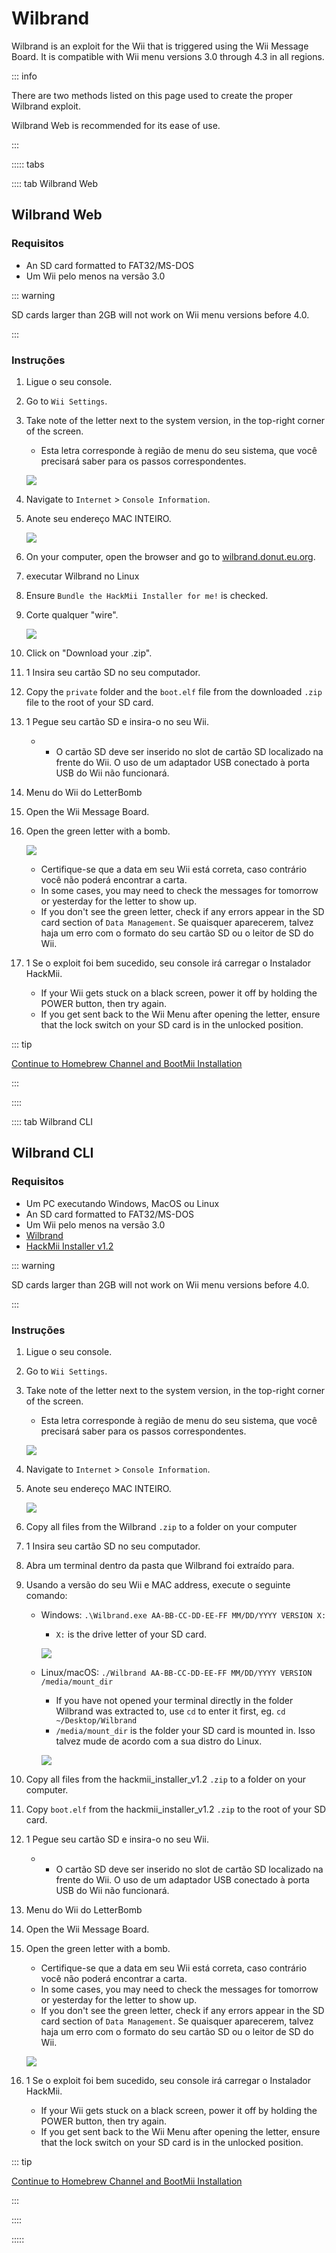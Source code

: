 # Wilbrand

Wilbrand is an exploit for the Wii that is triggered using the Wii Message Board. It is compatible with Wii menu versions 3.0 through 4.3 in all regions.

::: info

There are two methods listed on this page used to create the proper Wilbrand exploit.

Wilbrand Web is recommended for its ease of use.

:::

::::: tabs

:::: tab Wilbrand Web

## Wilbrand Web

### Requisitos

- An SD card formatted to FAT32/MS-DOS
- Um Wii pelo menos na versão 3.0

::: warning

SD cards larger than 2GB will not work on Wii menu versions before 4.0.

:::

### Instruções

1. Ligue o seu console.

2. Go to `Wii Settings`.

3. Take note of the letter next to the system version, in the top-right corner of the screen.

   - Esta letra corresponde à região de menu do seu sistema, que você precisará saber para os passos correspondentes.

   ![](/images/wii/SystemMenuVersion.png)

4. Navigate to `Internet` > `Console Information`.

5. Anote seu endereço MAC INTEIRO.

   ![](/images/wii/MacAddress.png)

6. On your computer, open the browser and go to [wilbrand.donut.eu.org](https://wilbrand.donut.eu.org/).

7. executar Wilbrand no Linux

8. Ensure `Bundle the HackMii Installer for me!` is checked.

9. Corte qualquer "wire".

   ![](/images/exploits/wilbrand/web.png)

10. Click on "Download your .zip".

11. 1 Insira seu cartão SD no seu computador.

12. Copy the `private` folder and the `boot.elf` file from the downloaded `.zip` file to the root of your SD card.

13. 1 Pegue seu cartão SD e insira-o no seu Wii.
    - - O cartão SD deve ser inserido no slot de cartão SD localizado na frente do Wii. O uso de um adaptador USB conectado à porta USB do Wii não funcionará.

14. Menu do Wii do LetterBomb

15. Open the Wii Message Board.

16. Open the green letter with a bomb.

    ![](/images/exploits/wilbrand/msgboard.png)

    - Certifique-se que a data em seu Wii está correta, caso contrário você não poderá encontrar a carta.
    - In some cases, you may need to check the messages for tomorrow or yesterday for the letter to show up.
    - If you don't see the green letter, check if any errors appear in the SD card section of `Data Management`. Se quaisquer aparecerem, talvez haja um erro com o formato do seu cartão SD ou o leitor de SD do Wii.

17. 1 Se o exploit foi bem sucedido, seu console irá carregar o Instalador HackMii.
    - If your Wii gets stuck on a black screen, power it off by holding the POWER button, then try again.
    - If you get sent back to the Wii Menu after opening the letter, ensure that the lock switch on your SD card is in the unlocked position.

::: tip

[Continue to Homebrew Channel and BootMii Installation](hbc)

:::

::::

:::: tab Wilbrand CLI

## Wilbrand CLI

### Requisitos

- Um PC executando Windows, MacOS ou Linux
- An SD card formatted to FAT32/MS-DOS
- Um Wii pelo menos na versão 3.0
- [Wilbrand](https://static.wiidatabase.de/Wilbrand.zip)
- [HackMii Installer v1.2](https://bootmii.org/download/)

::: warning

SD cards larger than 2GB will not work on Wii menu versions before 4.0.

:::

### Instruções

1. Ligue o seu console.

2. Go to `Wii Settings`.

3. Take note of the letter next to the system version, in the top-right corner of the screen.

   - Esta letra corresponde à região de menu do seu sistema, que você precisará saber para os passos correspondentes.

   ![](/images/wii/SystemMenuVersion.png)

4. Navigate to `Internet` > `Console Information`.

5. Anote seu endereço MAC INTEIRO.

   ![](/images/wii/MacAddress.png)

6. Copy all files from the Wilbrand `.zip` to a folder on your computer

7. 1 Insira seu cartão SD no seu computador.

8. Abra um terminal dentro da pasta que Wilbrand foi extraído para.

9. Usando a versão do seu Wii e MAC address, execute o seguinte comando:

   - Windows: `.\Wilbrand.exe AA-BB-CC-DD-EE-FF MM/DD/YYYY VERSION X:`

     - `X:` is the drive letter of your SD card.

     ![](/images/exploits/wilbrand/windows.png)

   - Linux/macOS: `./Wilbrand AA-BB-CC-DD-EE-FF MM/DD/YYYY VERSION /media/mount_dir`

     - If you have not opened your terminal directly in the folder Wilbrand was extracted to, use `cd` to enter it first, eg. `cd ~/Desktop/Wilbrand`
     - `/media/mount_dir` is the folder your SD card is mounted in. Isso talvez mude de acordo com a sua distro do Linux.

     ![](/images/exploits/wilbrand/linux.png)

10. Copy all files from the hackmii_installer_v1.2 `.zip` to a folder on your computer.

11. Copy `boot.elf` from the hackmii_installer_v1.2 `.zip` to the root of your SD card.

12. 1 Pegue seu cartão SD e insira-o no seu Wii.
    - - O cartão SD deve ser inserido no slot de cartão SD localizado na frente do Wii. O uso de um adaptador USB conectado à porta USB do Wii não funcionará.

13. Menu do Wii do LetterBomb

14. Open the Wii Message Board.

15. Open the green letter with a bomb.

    - Certifique-se que a data em seu Wii está correta, caso contrário você não poderá encontrar a carta.
    - In some cases, you may need to check the messages for tomorrow or yesterday for the letter to show up.
    - If you don't see the green letter, check if any errors appear in the SD card section of `Data Management`. Se quaisquer aparecerem, talvez haja um erro com o formato do seu cartão SD ou o leitor de SD do Wii.

    ![](/images/exploits/wilbrand/msgboard.png)

16. 1 Se o exploit foi bem sucedido, seu console irá carregar o Instalador HackMii.
    - If your Wii gets stuck on a black screen, power it off by holding the POWER button, then try again.
    - If you get sent back to the Wii Menu after opening the letter, ensure that the lock switch on your SD card is in the unlocked position.

::: tip

[Continue to Homebrew Channel and BootMii Installation](hbc)

:::

::::

:::::
